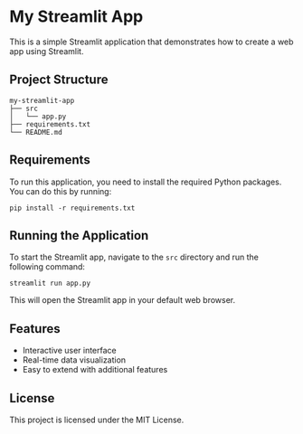 # My Streamlit App

This is a simple Streamlit application that demonstrates how to create a web app using Streamlit.

## Project Structure

```
my-streamlit-app
├── src
│   └── app.py
├── requirements.txt
└── README.md
```

## Requirements

To run this application, you need to install the required Python packages. You can do this by running:

```
pip install -r requirements.txt
```

## Running the Application

To start the Streamlit app, navigate to the `src` directory and run the following command:

```
streamlit run app.py
```

This will open the Streamlit app in your default web browser.

## Features

- Interactive user interface
- Real-time data visualization
- Easy to extend with additional features

## License

This project is licensed under the MIT License.